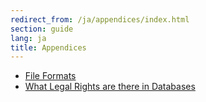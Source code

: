 ```yaml
---
redirect_from: /ja/appendices/index.html
section: guide
lang: ja
title: Appendices
---
```


-   [File Formats](file-formats.html)
-   [What Legal Rights are there in Databases](what-legal-ip-rights-are-there-in-databases.html)